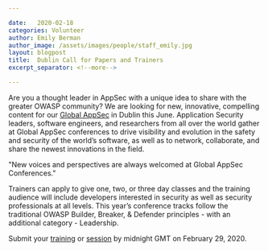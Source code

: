 ```yaml
---

date:   2020-02-18
categories: Volunteer
author: Emily Berman
author_image: /assets/images/people/staff_emily.jpg
layout: blogpost
title:  Dublin Call for Papers and Trainers
excerpt_separator: <!--more-->

---
```


Are you a thought leader in AppSec with a unique idea to share with the greater OWASP community? We are looking for new, innovative, compelling content for our [Global AppSec](https://dublin.globalappsec.org) in Dublin this June. Application Security leaders, software engineers, and researchers from all over the world gather at Global AppSec conferences to drive visibility and evolution in the safety and security of the world’s software, as well as to network, collaborate, and share the newest innovations in the field.<!--more-->

<p class="callout-mono right">"New voices and perspectives are always welcomed at Global AppSec Conferences."</p>

Trainers can apply to give one, two, or three day classes and the training audience will include developers interested in security as well as security professionals at all levels. This year’s conference tracks follow the traditional OWASP Builder, Breaker, & Defender principles - with an additional category - Leadership. 

Submit your [training](https://dublin.globalappsec.org/program/call-for-trainings) or [session](https://dublin.globalappsec.org/program/call-for-papers) by midnight GMT on February 29, 2020.
